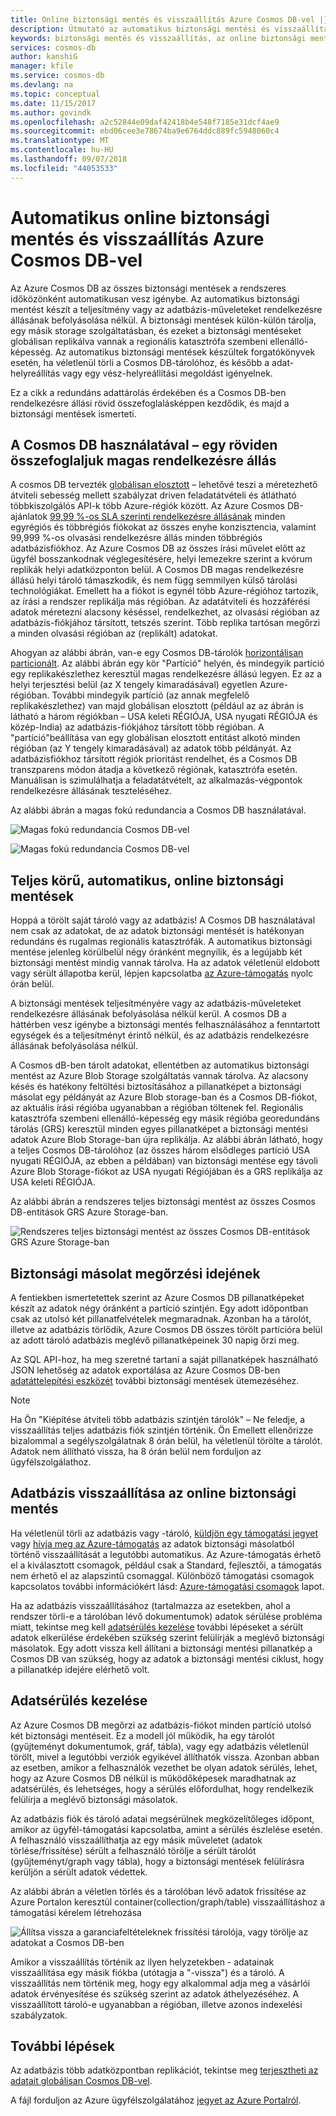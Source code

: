 ```yaml
---
title: Online biztonsági mentés és visszaállítás Azure Cosmos DB-vel |} A Microsoft Docs
description: Útmutató az automatikus biztonsági mentési és visszaállítási egy Azure Cosmos DB-adatbázisban.
keywords: biztonsági mentés és visszaállítás, az online biztonsági mentés
services: cosmos-db
author: kanshiG
manager: kfile
ms.service: cosmos-db
ms.devlang: na
ms.topic: conceptual
ms.date: 11/15/2017
ms.author: govindk
ms.openlocfilehash: a2c52844e09daf42418b4e548f7185e31dcf4ae9
ms.sourcegitcommit: ebd06cee3e78674ba9e6764ddc889fc5948060c4
ms.translationtype: MT
ms.contentlocale: hu-HU
ms.lasthandoff: 09/07/2018
ms.locfileid: "44053533"
---
```

# <a name="automatic-online-backup-and-restore-with-azure-cosmos-db"></a>Automatikus online biztonsági mentés és visszaállítás Azure Cosmos DB-vel
Az Azure Cosmos DB az összes biztonsági mentések a rendszeres időközönként automatikusan vesz igénybe. Az automatikus biztonsági mentést készít a teljesítmény vagy az adatbázis-műveleteket rendelkezésre állásának befolyásolása nélkül. A biztonsági mentések külön-külön tárolja, egy másik storage szolgáltatásban, és ezeket a biztonsági mentéseket globálisan replikálva vannak a regionális katasztrófa szembeni ellenálló-képesség. Az automatikus biztonsági mentések készültek forgatókönyvek esetén, ha véletlenül törli a Cosmos DB-tárolóhoz, és később a adat-helyreállítás vagy egy vész-helyreállítási megoldást igényelnek.  

Ez a cikk a redundáns adattárolás érdekében és a Cosmos DB-ben rendelkezésre állási rövid összefoglalásképpen kezdődik, és majd a biztonsági mentések ismerteti. 

## <a name="high-availability-with-cosmos-db---a-recap"></a>A Cosmos DB használatával – egy röviden összefoglaljuk magas rendelkezésre állás
A cosmos DB tervezték [globálisan elosztott](distribute-data-globally.md) – lehetővé teszi a méretezhető átviteli sebesség mellett szabályzat driven feladatátvételi és átlátható többkiszolgálós API-k több Azure-régiók között. Az Azure Cosmos DB-ajánlatok [99,99 %-os SLA szerinti rendelkezésre állásának](https://azure.microsoft.com/support/legal/sla/cosmos-db) minden egyrégiós és többrégiós fiókokat az összes enyhe konzisztencia, valamint 99,999 %-os olvasási rendelkezésre állás minden többrégiós adatbázisfiókhoz. Az Azure Cosmos DB az összes írási művelet előtt az ügyfél bosszankodnak véglegesítésére, helyi lemezekre szerint a kvórum replikák helyi adatközponton belül. A Cosmos DB magas rendelkezésre állású helyi tároló támaszkodik, és nem függ semmilyen külső tárolási technológiákat. Emellett ha a fiókot is egynél több Azure-régióhoz tartozik, az írási a rendszer replikálja más régióban. Az adatátviteli és hozzáférési adatok méretezni alacsony késéssel, rendelkezhet, az olvasási régióban az adatbázis-fiókjához társított, tetszés szerint. Több replika tartósan megőrzi a minden olvasási régióban az (replikált) adatokat.  

Ahogyan az alábbi ábrán, van-e egy Cosmos DB-tárolók [horizontálisan particionált](partition-data.md). Az alábbi ábrán egy kör "Partíció" helyén, és mindegyik partíció egy replikakészlethez keresztül magas rendelkezésre állású legyen. Ez az a helyi terjesztési belül (az X tengely kimaradásával) egyetlen Azure-régióban. További mindegyik partíció (az annak megfelelő replikakészlethez) van majd globálisan elosztott (például az az ábrán is látható a három régiókban – USA keleti RÉGIÓJA, USA nyugati RÉGIÓJA és közép-India) az adatbázis-fiókjához társított több régióban. A "partíció"beállítása van egy globálisan elosztott entitást alkotó minden régióban (az Y tengely kimaradásával) az adatok több példányát. Az adatbázisfiókhoz társított régiók prioritást rendelhet, és a Cosmos DB transzparens módon átadja a következő régiónak, katasztrófa esetén. Manuálisan is szimulálhatja a feladatátvételt, az alkalmazás-végpontok rendelkezésre állásának teszteléséhez.  

Az alábbi ábrán a magas fokú redundancia a Cosmos DB használatával.

![Magas fokú redundancia Cosmos DB-vel](./media/online-backup-and-restore/redundancy.png)

![Magas fokú redundancia Cosmos DB-vel](./media/online-backup-and-restore/global-distribution.png)

## <a name="full-automatic-online-backups"></a>Teljes körű, automatikus, online biztonsági mentések
Hoppá a törölt saját tároló vagy az adatbázis! A Cosmos DB használatával nem csak az adatokat, de az adatok biztonsági mentését is hatékonyan redundáns és rugalmas regionális katasztrófák. A automatikus biztonsági mentése jelenleg körülbelül négy óránként megnyílik, és a legújabb két biztonsági mentést mindig vannak tárolva. Ha az adatok véletlenül eldobott vagy sérült állapotba kerül, lépjen kapcsolatba [az Azure-támogatás](https://azure.microsoft.com/support/options/) nyolc órán belül. 

A biztonsági mentések teljesítményére vagy az adatbázis-műveleteket rendelkezésre állásának befolyásolása nélkül kerül. A cosmos DB a háttérben vesz igénybe a biztonsági mentés felhasználásához a fenntartott egységek és a teljesítményt érintő nélkül, és az adatbázis rendelkezésre állásának befolyásolása nélkül. 

A Cosmos dB-ben tárolt adatokat, ellentétben az automatikus biztonsági mentést az Azure Blob Storage szolgáltatás vannak tárolva. Az alacsony késés és hatékony feltöltési biztosításához a pillanatképet a biztonsági másolat egy példányát az Azure Blob storage-ban és a Cosmos DB-fiókot, az aktuális írási régióba ugyanabban a régióban töltenek fel. Regionális katasztrófa szembeni ellenálló-képesség egy másik régióba georedundáns tárolás (GRS) keresztül minden egyes pillanatképet a biztonsági mentési adatok Azure Blob Storage-ban újra replikálja. Az alábbi ábrán látható, hogy a teljes Cosmos DB-tárolóhoz (az összes három elsődleges partíció USA nyugati RÉGIÓJA, az ebben a példában) van biztonsági mentése egy távoli Azure Blob Storage-fiókot az USA nyugati Régiójában és a GRS replikálja az USA keleti RÉGIÓJA. 

Az alábbi ábrán a rendszeres teljes biztonsági mentést az összes Cosmos DB-entitások GRS Azure Storage-ban.

![Rendszeres teljes biztonsági mentést az összes Cosmos DB-entitások GRS Azure Storage-ban](./media/online-backup-and-restore/automatic-backup.png)

## <a name="backup-retention-period"></a>Biztonsági másolat megőrzési idejének
A fentiekben ismertetettek szerint az Azure Cosmos DB pillanatképeket készít az adatok négy óránként a partíció szintjén. Egy adott időpontban csak az utolsó két pillanatfelvételek megmaradnak. Azonban ha a tárolót, illetve az adatbázis törlődik, Azure Cosmos DB összes törölt partícióra belül az adott tároló adatbázis meglévő pillanatképeinek 30 napig őrzi meg.

Az SQL API-hoz, ha meg szeretné tartani a saját pillanatképek használható JSON lehetőség az adatok exportálása az Azure Cosmos DB-ben [adatáttelepítési eszközét](import-data.md#export-to-json-file) további biztonsági mentések ütemezéséhez.

> [!NOTE]
> Ha Ön "Kiépítése átviteli több adatbázis szintjén tárolók" – Ne feledje, a visszaállítás teljes adatbázis fiók szintjén történik. Ön Emellett ellenőrizze bizalommal a segélyszolgálatnak 8 órán belül, ha véletlenül törölte a tárolót. Adatok nem állítható vissza, ha 8 órán belül nem forduljon az ügyfélszolgálathoz. 


## <a name="restoring-a-database-from-an-online-backup"></a>Adatbázis visszaállítása az online biztonsági mentés

Ha véletlenül törli az adatbázis vagy -tároló, [küldjön egy támogatási jegyet](https://portal.azure.com/?#blade/Microsoft_Azure_Support/HelpAndSupportBlade) vagy [hívja meg az Azure-támogatás](https://azure.microsoft.com/support/options/) az adatok biztonsági másolatból történő visszaállítását a legutóbbi automatikus. Az Azure-támogatás érhető el a kiválasztott csomagok, például csak a Standard, fejlesztői, a támogatás nem érhető el az alapszintű csomaggal. Különböző támogatási csomagok kapcsolatos további információkért lásd: [Azure-támogatási csomagok](https://azure.microsoft.com/support/plans/) lapot. 

Ha az adatbázis visszaállításához (tartalmazza az esetekben, ahol a rendszer törli-e a tárolóban lévő dokumentumok) adatok sérülése probléma miatt, tekintse meg kell [adatsérülés kezelése](#handling-data-corruption) további lépéseket a sérült adatok elkerülése érdekében szükség szerint felülírják a meglévő biztonsági másolatok. Egy adott vissza kell állítani a biztonsági mentési pillanatkép a Cosmos DB van szükség, hogy az adatok a biztonsági mentési ciklust, hogy a pillanatkép idejére elérhető volt.

## <a name="handling-data-corruption"></a>Adatsérülés kezelése

Az Azure Cosmos DB megőrzi az adatbázis-fiókot minden partíció utolsó két biztonsági mentéseit. Ez a modell jól működik, ha egy tárolót (gyűjteményt dokumentumok, gráf, tábla), vagy egy adatbázis véletlenül törölt, mivel a legutóbbi verziók egyikével állíthatók vissza. Azonban abban az esetben, amikor a felhasználók vezethet be olyan adatok sérülés, lehet, hogy az Azure Cosmos DB nélkül is működőképesek maradhatnak az adatsérülés, és lehetséges, hogy a sérülés előfordulhat, hogy rendelkezik felülírja a meglévő biztonsági másolatok. 

Az adatbázis fiók és tároló adatai megsérülnek megközelítőleges időpont, amikor az ügyfél-támogatási kapcsolatba, amint a sérülés észlelése esetén. A felhasználó visszaállíthatja az egy másik műveletet (adatok törlése/frissítése) sérült a felhasználó törölje a sérült tárolót (gyűjteményt/graph vagy tábla), hogy a biztonsági mentések felülírásra kerüljön a sérült adatok védettek.  

Az alábbi ábrán a véletlen törlés és a tárolóban lévő adatok frissítése az Azure Portalon keresztül container(collection/graph/table) visszaállításhoz a támogatási kérelem létrehozása

![Állítsa vissza a garanciafeltételeknek frissítési tárolója, vagy törölje az adatokat a Cosmos DB-ben](./media/online-backup-and-restore/backup-restore-support.png)

Amikor a visszaállítás történik az ilyen helyzetekben - adatainak visszaállítása egy másik fiókba (utótagja a "-vissza") és a tároló. A visszaállítás nem történik meg, hogy egy alkalommal adja meg a vásárlói adatok érvényesítése és szükség szerint az adatok áthelyezéséhez. A visszaállított tároló-e ugyanabban a régióban, illetve azonos indexelési szabályzatok. 

## <a name="next-steps"></a>További lépések

Az adatbázis több adatközpontban replikációt, tekintse meg [terjesztheti az adatait globálisan Cosmos DB-vel](distribute-data-globally.md). 

A fájl forduljon az Azure ügyfélszolgálatához [jegyet az Azure Portalról](https://portal.azure.com/?#blade/Microsoft_Azure_Support/HelpAndSupportBlade).

